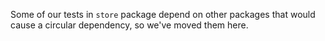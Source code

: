 Some of our tests in `store` package depend on other packages that would cause a circular dependency, so we've moved them here.
